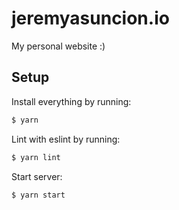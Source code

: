 # jeremyasuncion.io

My personal website :)

## Setup

Install everything by running:

```sh
$ yarn
```

Lint with eslint by running:

```sh
$ yarn lint
```

Start server:

```sh
$ yarn start
```
